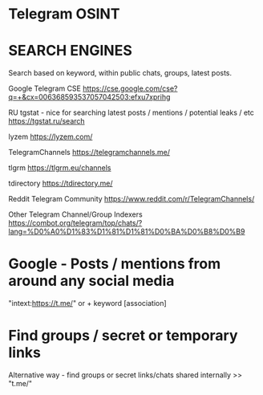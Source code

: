 # Telegram OSINT  
# SEARCH ENGINES 
Search based on keyword, within public chats, groups, latest posts. 

Google Telegram CSE 
https://cse.google.com/cse?q=+&cx=006368593537057042503:efxu7xprihg 

RU tgstat  - nice for searching latest posts / mentions / potential leaks / etc 
https://tgstat.ru/search 

lyzem
https://lyzem.com/

TelegramChannels 
https://telegramchannels.me/ 

tlgrm
https://tlgrm.eu/channels

tdirectory
https://tdirectory.me/




Reddit Telegram Community 
https://www.reddit.com/r/TelegramChannels/ 

Other Telegram Channel/Group Indexers 
https://combot.org/telegram/top/chats/?lang=%D0%A0%D1%83%D1%81%D1%81%D0%BA%D0%B8%D0%B9 


# Google - Posts / mentions from around any social media 
"intext:https://t.me/" or + keyword [association]


# Find groups / secret or temporary links 
Alternative way - find groups or secret links/chats shared internally >> "t.me/" 


